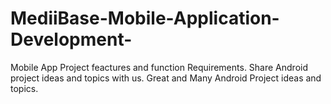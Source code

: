 # MediiBase-Mobile-Application-Development-
Mobile App Project feactures and function Requirements. Share Android project ideas and topics with us. Great and Many Android Project ideas and topics.

